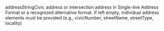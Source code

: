 <a name="addressString">addressString</a>Civic address or intersection address in Single-line Address Format or a recognized alternative format. If left empty, individual address elements must be provided (e.g., civicNumber, streetName, streetType, locality)
